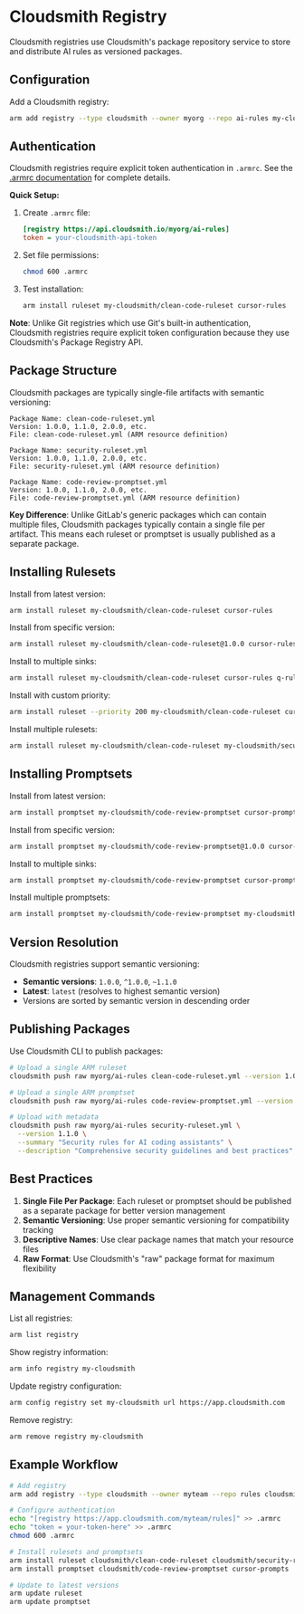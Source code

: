 # Cloudsmith Registry

Cloudsmith registries use Cloudsmith's package repository service to store and distribute AI rules as versioned packages.

## Configuration

Add a Cloudsmith registry:

```bash
arm add registry --type cloudsmith --owner myorg --repo ai-rules my-cloudsmith https://app.cloudsmith.com
```

## Authentication

Cloudsmith registries require explicit token authentication in `.armrc`. See the [.armrc documentation](../armrc.md) for complete details.

**Quick Setup:**

1. Create `.armrc` file:
   ```ini
   [registry https://api.cloudsmith.io/myorg/ai-rules]
   token = your-cloudsmith-api-token
   ```

2. Set file permissions:
   ```bash
   chmod 600 .armrc
   ```

3. Test installation:
   ```bash
   arm install ruleset my-cloudsmith/clean-code-ruleset cursor-rules
   ```

**Note**: Unlike Git registries which use Git's built-in authentication, Cloudsmith registries require explicit token configuration because they use Cloudsmith's Package Registry API.

## Package Structure

Cloudsmith packages are typically single-file artifacts with semantic versioning:

```
Package Name: clean-code-ruleset.yml
Version: 1.0.0, 1.1.0, 2.0.0, etc.
File: clean-code-ruleset.yml (ARM resource definition)

Package Name: security-ruleset.yml
Version: 1.0.0, 1.1.0, 2.0.0, etc.
File: security-ruleset.yml (ARM resource definition)

Package Name: code-review-promptset.yml
Version: 1.0.0, 1.1.0, 2.0.0, etc.
File: code-review-promptset.yml (ARM resource definition)
```

**Key Difference**: Unlike GitLab's generic packages which can contain multiple files, Cloudsmith packages typically contain a single file per artifact. This means each ruleset or promptset is usually published as a separate package.

## Installing Rulesets

Install from latest version:
```bash
arm install ruleset my-cloudsmith/clean-code-ruleset cursor-rules
```

Install from specific version:
```bash
arm install ruleset my-cloudsmith/clean-code-ruleset@1.0.0 cursor-rules
```

Install to multiple sinks:
```bash
arm install ruleset my-cloudsmith/clean-code-ruleset cursor-rules q-rules
```

Install with custom priority:
```bash
arm install ruleset --priority 200 my-cloudsmith/clean-code-ruleset cursor-rules
```

Install multiple rulesets:
```bash
arm install ruleset my-cloudsmith/clean-code-ruleset my-cloudsmith/security-ruleset cursor-rules
```

## Installing Promptsets

Install from latest version:
```bash
arm install promptset my-cloudsmith/code-review-promptset cursor-prompts
```

Install from specific version:
```bash
arm install promptset my-cloudsmith/code-review-promptset@1.0.0 cursor-prompts
```

Install to multiple sinks:
```bash
arm install promptset my-cloudsmith/code-review-promptset cursor-prompts q-prompts
```

Install multiple promptsets:
```bash
arm install promptset my-cloudsmith/code-review-promptset my-cloudsmith/testing-promptset cursor-prompts
```

## Version Resolution

Cloudsmith registries support semantic versioning:

- **Semantic versions**: `1.0.0`, `^1.0.0`, `~1.1.0`
- **Latest**: `latest` (resolves to highest semantic version)
- Versions are sorted by semantic version in descending order

## Publishing Packages

Use Cloudsmith CLI to publish packages:

```bash
# Upload a single ARM ruleset
cloudsmith push raw myorg/ai-rules clean-code-ruleset.yml --version 1.0.0

# Upload a single ARM promptset
cloudsmith push raw myorg/ai-rules code-review-promptset.yml --version 1.0.0

# Upload with metadata
cloudsmith push raw myorg/ai-rules security-ruleset.yml \
  --version 1.1.0 \
  --summary "Security rules for AI coding assistants" \
  --description "Comprehensive security guidelines and best practices"
```

## Best Practices

1. **Single File Per Package**: Each ruleset or promptset should be published as a separate package for better version management
2. **Semantic Versioning**: Use proper semantic versioning for compatibility tracking
3. **Descriptive Names**: Use clear package names that match your resource files
4. **Raw Format**: Use Cloudsmith's "raw" package format for maximum flexibility

## Management Commands

List all registries:
```bash
arm list registry
```

Show registry information:
```bash
arm info registry my-cloudsmith
```

Update registry configuration:
```bash
arm config registry set my-cloudsmith url https://app.cloudsmith.com
```

Remove registry:
```bash
arm remove registry my-cloudsmith
```

## Example Workflow

```bash
# Add registry
arm add registry --type cloudsmith --owner myteam --repo rules cloudsmith https://app.cloudsmith.com

# Configure authentication
echo "[registry https://app.cloudsmith.com/myteam/rules]" >> .armrc
echo "token = your-token-here" >> .armrc
chmod 600 .armrc

# Install rulesets and promptsets
arm install ruleset cloudsmith/clean-code-ruleset cloudsmith/security-ruleset cursor-rules
arm install promptset cloudsmith/code-review-promptset cursor-prompts

# Update to latest versions
arm update ruleset
arm update promptset
```
